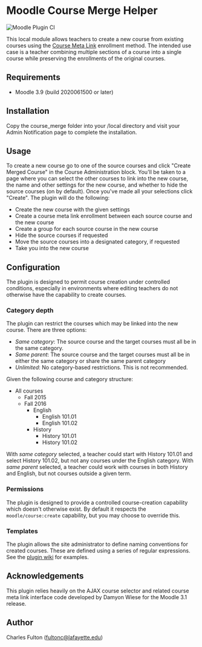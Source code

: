
Moodle Course Merge Helper
==========================

![Moodle Plugin CI](https://github.com/LafColITS/moodle-local_course_merge/workflows/Moodle%20Plugin%20CI/badge.svg)

This local module allows teachers to create a new course from existing courses using the [Course Meta Link](https://docs.moodle.org/31/en/Course_meta_link) enrollment method. The intended use case is a teacher combining multiple sections of a course into a single course while preserving the enrollments of the original courses.

Requirements
------------
- Moodle 3.9 (build 2020061500 or later)

Installation
------------
Copy the course_merge folder into your /local directory and visit your Admin Notification page to complete the installation.

Usage
-----
To create a new course go to one of the source courses and click "Create Merged Course" in the Course Administration block. You'll be taken to a page where you can select the other courses to link into the new course, the name and other settings for the new course, and whether to hide the source courses (on by default). Once you've made all your selections click "Create". The plugin will do the following:

* Create the new course with the given settings
* Create a course meta link enrollment between each source course and the new course
* Create a group for each source course in the new course
* Hide the source courses if requested
* Move the source courses into a designated category, if requested
* Take you into the new course

Configuration
-------------
The plugin is designed to permit course creation under controlled conditions, especially in environments where editing teachers do not otherwise have the capability to create courses.

### Category depth

The plugin can restrict the courses which may be linked into the new course. There are three options:

- *Same category*: The source course and the target courses must all be in the same category.
- *Same parent*: The source course and the target courses must all be in either the same category or share the same parent category
- *Unlimited*: No category-based restrictions. This is not recommended.

Given the following course and category structure:

* All courses
    * Fall 2015
    * Fall 2016
        * English
            * English 101.01
            * English 101.02
        * History
            * History 101.01
            * History 101.02

With *same category* selected, a teacher could start with History 101.01 and select History 101.02, but not any courses under the English category. With *same parent* selected, a teacher could work with courses in both History and English, but not courses outside a given term.

### Permissions

The plugin is designed to provide a controlled course-creation capability which doesn't otherwise exist. By default it respects the `moodle/course:create` capability, but you may choose to override this.

### Templates

The plugin allows the site administrator to define naming conventions for created courses. These are defined using a series of regular expressions. See the [plugin wiki](https://github.com/LafColITS/moodle-local_course_merge/wiki) for examples.

Acknowledgements
----------------
This plugin relies heavily on the AJAX course selector and related course meta link interface code developed by Damyon Wiese for the Moodle 3.1 release.

Author
------
Charles Fulton (fultonc@lafayette.edu)
